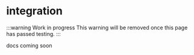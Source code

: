 # <span class="code">integration</span>

:::warning Work in progress
<centered-image src="/img/work-in-progress.png" />
This warning will be removed once this page has passed testing.
:::

docs coming soon
